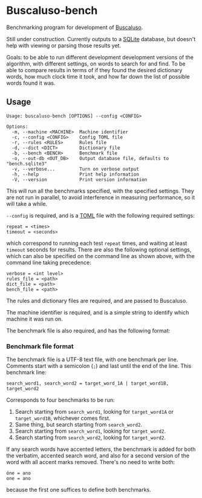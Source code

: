 # Buscaluso-bench

Benchmarking program for development of [Buscaluso](https://github.com/talflon/buscaluso).

Still under construction.
Currently outputs to a [SQLite](https://sqlite.org) database,
but doesn't help with viewing or parsing those results yet.

Goals: to be able to run different development development versions of the algorithm, with different settings, on words to search for and find.
To be able to compare results in terms of if they found the desired dictionary words, how much clock time it took, and how far down the list of possible words found it was.

## Usage

```
Usage: buscaluso-bench [OPTIONS] --config <CONFIG>

Options:
  -m, --machine <MACHINE>  Machine identifier
  -c, --config <CONFIG>    Config TOML file
  -r, --rules <RULES>      Rules file
  -d, --dict <DICT>        Dictionary file
  -b, --bench <BENCH>      Benchmark file
  -o, --out-db <OUT_DB>    Output database file, defaults to "bench.sqlite3"
  -v, --verbose...         Turn on verbose output
  -h, --help               Print help information
  -V, --version            Print version information
```

This will run all the benchmarks specified, with the specified settings.
They are not run in parallel, to avoid interference in measuring performance, so it will take a while.

`--config` is required, and is a [TOML](https://toml.io/) file with the following required settings:

```
repeat = <times>
timeout = <seconds>
```

which correspond to running each test `repeat` times, and waiting at least `timeout` seconds for results. There are also the following optional settings, which can also be specified on the command line as shown above, with the command line taking precedence:

```
verbose = <int level>
rules_file = <path>
dict_file = <path>
bench_file = <path>
```

The rules and dictionary files are required, and are passed to Buscaluso.

The machine identifier is required, and is a simple string to identify which machine it was run on.

The benchmark file is also required, and has the following format:

### Benchmark file format

The benchmark file is a UTF-8 text file, with one benchmark per line.
Comments start with a semicolon (`;`) and last until the end of the line.
This benchmark line:

```
search_word1, search_word2 = target_word_1A | target_word1B, target_word2
```

Corresponds to four benchmarks to be run:

1. Search starting from `search_word1`, looking for `target_word1A` or `target_word1B`, whichever comes first.
2. Same thing, but search starting from `search_word2`.
3. Search starting from `search_word1`, looking for `target_word2`.
4. Search starting from `search_word2`, looking for `target_word2`.

If any search words have accented letters, the benchmark is added for both the verbatim, accented search word,
and also for a second version of the word with all accent marks removed. There's no need to write both:

```
óne = ano
one = ano
```

because the first one suffices to define both benchmarks.
